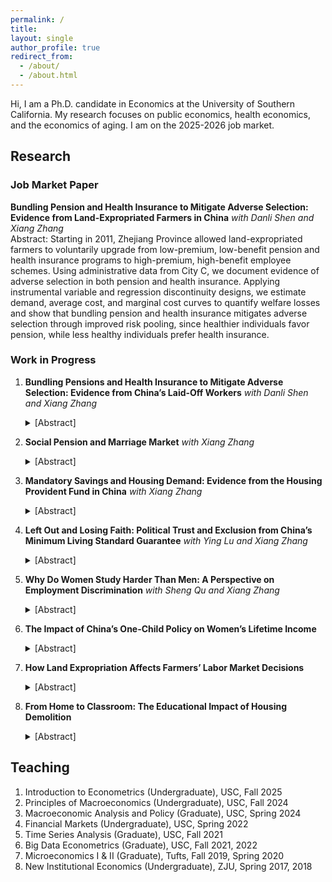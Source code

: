```yaml
---
permalink: /
title:
layout: single
author_profile: true
redirect_from: 
  - /about/
  - /about.html
---
```



Hi, I am a Ph.D. candidate in Economics at the University of Southern California. My research focuses on public economics, health economics, and the economics of aging. I am on the 2025-2026 job market.



## <a id="research"></a> Research
### Job Market Paper
**Bundling Pension and Health Insurance to Mitigate Adverse Selection: Evidence from Land-Expropriated Farmers in China** *with Danli Shen and Xiang Zhang*  
Abstract: Starting in 2011, Zhejiang Province allowed land-expropriated farmers to voluntarily upgrade from low-premium, low-benefit pension and health insurance programs to high-premium, high-benefit employee schemes. Using administrative data from City C, we document evidence of adverse selection in both pension and health insurance. Applying instrumental variable and regression discontinuity designs, we estimate demand, average cost, and marginal cost curves to quantify welfare losses and show that bundling pension and health insurance mitigates adverse selection through improved risk pooling, since healthier individuals favor pension, while less healthy individuals prefer health insurance.

### Work in Progress
1. **Bundling Pensions and Health Insurance to Mitigate Adverse Selection: Evidence from China’s Laid-Off Workers** *with Danli Shen and Xiang Zhang* 
   <details style="display:inline;">
   <summary>[Abstract]</summary>
   An estimated 45 million workers laid off during China’s 1997 state-owned enterprise reform are now reaching retirement age. Under the current social insurance system, they face three choices for pension coverage (no enrollment, resident pension, or employee pension) and three parallel choices for health insurance (no enrollment, resident health insurance, or employee health insurance). This project examines whether adverse selection arises in this setting and whether bundling can mitigate it when individuals face multiple insurance options.

   </details>
2. **Social Pension and Marriage Market** *with Xiang Zhang*
   <details style="display:inline;">
   <summary>[Abstract]</summary>
   We exploit the staggered rollout of the New Rural Pension Scheme (NRPS), a nationwide program providing modest, unconditional monthly benefits to rural residents aged 60 and above, as a quasi-experiment. By improving women’s long-term financial independence, the NRPS may reduce their reliance on men, making them more willing to exit unsatisfactory marriages or more selective in spouse choice. Using individual-level survey data, we find no significant effect on divorce, likely due to very low baseline rates (around 0.3\%), but we uncover broader marital responses: while the NRPS has little impact on women’s marriage rates, it significantly reduces men’s likelihood of marriage. This asymmetric effect suggests that improved financial security lowers men’s incentives to marry and worsens matching prospects for lower-quality men. 
   </details>
3. **Mandatory Savings and Housing Demand: Evidence from the Housing Provident Fund in China** *with Xiang Zhang*
   <details style="display:inline;">
   <summary>[Abstract]</summary>
   We examine the impact of the Housing Provident Fund (HPF), a mandatory savings program that provides subsidized mortgage loans, on household housing demand. Despite its goal of promoting homeownership, participation remains uneven, with only about 40\% of employees contributing, and local governments relying on informal administrative pressure rather than formal mandates to expand coverage. Using administrative data from a Chinese county between 2017 and 2022, I exploit quasi-experimental variation in HPF adoption by focusing on existing firms that joined the program in different years in response to government campaigns. Firms enrolling in adjacent years face similar policy environments and employee composition but differ in their workers’ exposure to the HPF, allowing for a clean identification of what I term the “HPF elasticity of housing demand”, the responsiveness of home purchases to institutional access to subsidized housing finance.
   </details>
4. **Left Out and Losing Faith: Political Trust and Exclusion from China’s Minimum Living Standard Guarantee** *with Ying Lu and Xiang Zhang*
   <details style="display:inline;">
   <summary>[Abstract]</summary>
   We examine how exclusion from the Dibao program, the country’s primary means-tested cash transfer, affects trust in government. Under Dibao, households with income below the official threshold are entitled to transfers that fill the gap between their income and the minimum standard. Using nationally representative household survey data, we implement a regression discontinuity design to compare political trust among households near the eligibility cutoff, distinguishing between those wrongly excluded, wrongly included, and correctly classified. We then examine downstream effects, asking whether reduced trust in local government lowers participation in other voluntary social insurance programs, such as the New Rural Pension Scheme and the New Cooperative Medical Scheme. 
   </details>
5. **Why Do Women Study Harder Than Men: A Perspective on Employment Discrimination** *with Sheng Qu and Xiang Zhang*
   <details style="display:inline;">
   <summary>[Abstract]</summary>
   We examine whether women exert greater academic effort in college in anticipation of gender discrimination in the labor market. To test this hypothesis, we exploit the relaxation of China’s one-child policy as an exogenous shock to gender-specific employment expectations. The shift from one- to a two-child policy likely heightened employers’ concerns about women’s career interruptions, thereby increasing discrimination. We construct a shift-share instrumental variable for regional gender discrimination, where the shift is the national policy change and the share is the pre-policy local fertility rate and female employment composition. Linking this instrument to individual-level college academic records, we estimate how anticipated discrimination shapes women’s educational effort. 
   </details>
6. **The Impact of China’s One-Child Policy on Women’s Lifetime Income**
   <details style="display:inline;">
   <summary>[Abstract]</summary>
   We exploit the introduction of the one-child policy to examine how it postponed women’s age at first birth and, in turn, affected their lifetime income through the permanent wage drop commonly referred to as the child penalty. 
   </details>
7. **How Land Expropriation Affects Farmers’ Labor Market Decisions**
   <details style="display:inline;">
   <summary>[Abstract]</summary>
   I use nationally representative panel data to examine how expropriation shapes rural labor markets. Because land takings are determined by the government at the village level, they are exogenous to individual characteristics. Comparing individuals before and after expropriation with non-expropriated peers in the same village, I find that expropriation significantly reduces agricultural employment but has little effect on non-agricultural work. This reflects the fact that older individuals, who dominate agricultural activities, are less likely to transition into other sectors. 
   </details>
8. **From Home to Classroom: The Educational Impact of Housing Demolition**
   <details style="display:inline;">
   <summary>[Abstract]</summary>
   I study the causal effect of migration on children’s education using large-scale urban demolitions as an exogenous shock to household location. Exploiting variation in the timing and geographic targeting of demolitions as an instrument for migration, I compare displaced children with peers in nearby unaffected neighborhoods, thereby isolating the impact of involuntary migration from confounding factors. 
   </details>



## <a id="teaching"></a> Teaching
  1. Introduction to Econometrics (Undergraduate), USC, Fall 2025
  2. Principles of Macroeconomics (Undergraduate), USC, Fall 2024
  3. Macroeconomic Analysis and Policy (Graduate), USC, Spring 2024
  4. Financial Markets (Undergraduate), USC, Spring 2022
  5. Time Series Analysis (Graduate), USC, Fall 2021
  6. Big Data Econometrics (Graduate), USC, Fall 2021, 2022
  7. Microeconomics I &amp; II (Graduate), Tufts, Fall 2019, Spring 2020
  8. New Institutional Economics (Undergraduate), ZJU, Spring 2017, 2018
